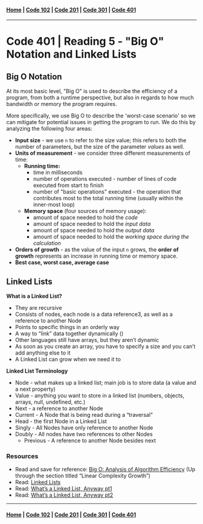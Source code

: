 #### [Home](../README.md) | [Code 102](../102main.md) | [Code 201](../201main.md) | [Code 301](../301main.md) | [Code 401](../401main.md)

---

# Code 401 | Reading 5 - "Big O" Notation and Linked Lists

## Big O Notation

At its most basic level, "Big O" is used to describe the efficiency of a program, from both a runtime perspective, but also in regards to how much bandwidth or memory the program requires.

More specifically, we use Big O to describe the 'worst-case scenario' so we can mitigate for potential issues in getting the program to run. We do this by analyzing the following four areas:

-   **Input size** - we use `n` to refer to the size value; this refers to both the number of parameters, but the size of the parameter _values_ as well.
-   **Units of measurement** - we consider three different measurements of time:
    -   **Running time:**
        -   time in milliseconds
        -   number of operations executed - number of lines of code executed from start to finish
        -   number of "basic operations" executed - the operation that contributes most to the total running time (usually within the inner-most loop)
    -   **Memory space** (four sources of memory usage):
        -   amount of space needed to hold the _code_
        -   amount of space needed to hold the _input data_
        -   amount of space needed to hold the _output data_
        -   amount of space needed to hold the _working space during the calculation_
-   **Orders of growth** - as the value of the input `n` grows, the **order of growth** represents an increase in running time or memory space.
-   **Best case, worst case, average case**

## Linked Lists

**What is a Linked List?**

-   They are recursive
-   Consists of nodes, each node is a data reference3, as well as a reference to another Node
-   Points to specific things in an orderly way
-   A way to “link” data together dynamically ()
-   Other languages still have arrays, but they aren’t dynamic
-   As soon as you create an array, you have to specify a size and you can’t add anything else to it
-   A Linked List can grow when we need it to

**Linked List Terminology**

-   Node - what makes up a linked list; main job is to store data (a value and a next property)
-   Value - anything you want to store in a linked list (numbers, objects, arrays, null, undefined, etc.)
-   Next - a reference to another Node
-   Current - A Node that is being read during a “traversal”
-   Head - the first Node in a Linked List
-   Singly - All Nodes have only reference to another Node
-   Doubly - All nodes have two references to other Nodes
    -   Previous - A reference to another Node besides next

### Resources

-   Read and save for reference: [Big O: Analysis of Algorithm Efficiency](https://codefellows.github.io/common_curriculum/data_structures_and_algorithms/Code_401/class-05/resources/big_oh.html) (Up through the section titled “Linear Complexity Growth”)
-   Read: [Linked Lists](https://codefellows.github.io/common_curriculum/data_structures_and_algorithms/Code_401/class-05/resources/singly_linked_list.html)
-   Read: [What’s a Linked List, Anyway pt1](https://medium.com/basecs/whats-a-linked-list-anyway-part-1-d8b7e6508b9d)
-   Read: [What’s a Linked List, Anyway pt2](https://medium.com/basecs/whats-a-linked-list-anyway-part-2-131d96f71996)

---

#### [Home](../README.md) | [Code 102](../102main.md) | [Code 201](../201main.md) | [Code 301](../301main.md) | [Code 401](../401main.md)
